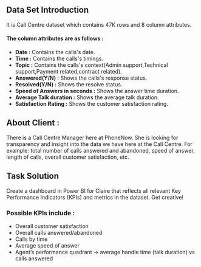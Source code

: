 ## Data Set Introduction
It is Call Centre dataset which contains 47K rows and 8 column attributes.
#### The column attributes are as follows :
- **Date :** Contains the calls's date.
- **Time :** Contains the calls's timings.
- **Topic :** Contains the calls's context(Admin support,Technical support,Payment related,contract related).
- **Answered(Y/N) :** Shows the calls's response status.
- **Resolved(Y/N) :** Shows the resolve status.
- **Speed of Answers in seconds :** Shows the answer time duration.
- **Average Talk duration :** Shows the average talk duration.
- **Satisfaction Rating :** Shows the customer satisfaction rating.
## About Client :
There is a Call Centre Manager here at PhoneNow. She is looking for transparency and insight into the data we have here at the Call Centre. For example: total number of calls answered and abandoned, speed of answer, length of calls, overall customer satisfaction, etc.

## Task Solution 
  Create a dashboard in Power BI for Claire that reflects all relevant Key Performance Indicators (KPIs) and metrics in the dataset. Get creative! 

### Possible KPIs include :

- Overall customer satisfaction
- Overall calls answered/abandoned
- Calls by time
- Average speed of answer
- Agent’s performance quadrant -> average handle time (talk duration) vs calls answered
